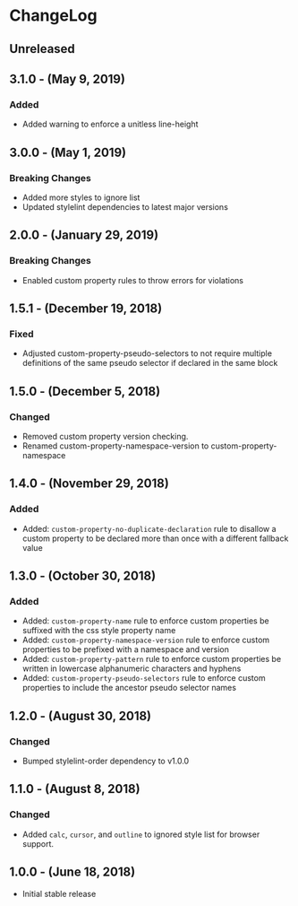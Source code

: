 ChangeLog
=========

Unreleased
----------

3.1.0 - (May 9, 2019)
-----------------
### Added
* Added warning to enforce a unitless line-height

3.0.0 - (May 1, 2019)
-----------------
### Breaking Changes
* Added more styles to ignore list
* Updated stylelint dependencies to latest major versions

2.0.0 - (January 29, 2019)
-----------------
### Breaking Changes
- Enabled custom property rules to throw errors for violations

1.5.1 - (December 19, 2018)
-----------------
### Fixed
* Adjusted custom-property-pseudo-selectors to not require multiple definitions of the same pseudo selector if declared in the same block

1.5.0 - (December 5, 2018)
-----------------
### Changed
* Removed custom property version checking.
* Renamed custom-property-namespace-version to custom-property-namespace

1.4.0 - (November 29, 2018)
-----------------
### Added
* Added: `custom-property-no-duplicate-declaration` rule to disallow a custom property to be declared more than once with a different fallback value

1.3.0 - (October 30, 2018)
------------------
### Added
* Added: `custom-property-name` rule to enforce custom properties be suffixed with the css style property name
* Added: `custom-property-namespace-version` rule to enforce custom properties to be prefixed with a namespace and version
* Added: `custom-property-pattern` rule to enforce custom properties be written in lowercase alphanumeric characters and hyphens
* Added: `custom-property-pseudo-selectors` rule to enforce custom properties to include the ancestor pseudo selector names

1.2.0 - (August 30, 2018)
------------------
### Changed
* Bumped stylelint-order dependency to v1.0.0

1.1.0 - (August 8, 2018)
------------------
### Changed
* Added `calc`, `cursor`, and `outline` to ignored style list for browser support.

1.0.0 - (June 18, 2018)
------------------
* Initial stable release
